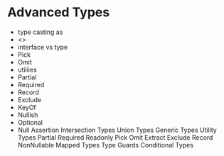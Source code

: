 # Advanced Types

- type casting as
- <>
- interface vs type
- Pick
- Omit
- utiliies
- Partial
- Required
- Record
- Exclude
- KeyOf
- Nullish
- Optional 
- Null Assertion
Intersection Types
Union Types
Generic Types
Utility Types
Partial
Required
Readonly
Pick
Omit
Extract
Exclude
Record
NonNullable
Mapped Types
Type Guards
Conditional Types

